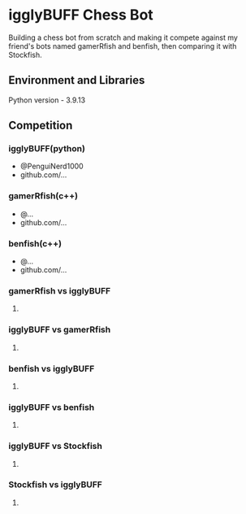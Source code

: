 # igglyBUFF Chess Bot

Building a chess bot from scratch and making it compete against my friend's bots named gamerRfish and benfish, then comparing it with Stockfish.

## Environment and Libraries
Python version - 3.9.13

## Competition
### igglyBUFF(python)
 - @PenguiNerd1000
 - github.com/...
### gamerRfish(c++)
 - @...
 - github.com/...
### benfish(c++)
 - @...
 - github.com/...

### gamerRfish vs igglyBUFF
1. 

### igglyBUFF vs gamerRfish
1.

### benfish vs igglyBUFF
1.

### igglyBUFF vs benfish
1. 

### igglyBUFF vs Stockfish
1.

### Stockfish vs igglyBUFF
1. 
